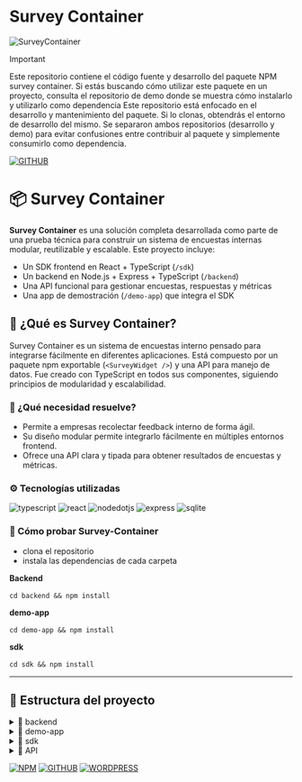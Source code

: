 # **Survey Container** 
![SurveyContainer](https://github.com/FernadoCodeDev/Survey-Container/blob/main/Img-Readme/SurveyContainer.png)

> [!important]
> Este repositorio contiene el código fuente y desarrollo del paquete NPM survey container.
> Si estás buscando cómo utilizar este paquete en un proyecto, consulta el repositorio de demo donde se muestra cómo instalarlo y utilizarlo como dependencia 
> Este repositorio está enfocado en el desarrollo y mantenimiento del paquete. Si lo clonas, obtendrás el entorno de desarrollo del mismo. 
> Se separaron ambos repositorios (desarrollo y demo) para evitar confusiones entre contribuir al paquete y simplemente consumirlo como dependencia.

[![GITHUB](https://img.shields.io/static/v1?message=Repositorio-de-demo-con-el-uso-del-paquete&logo=Github&label=&color=22262A&logoColor=white&labelColor=&style=for-the-badge)](https://github.com/FernadoCodeDev/demo-survey-container)

# 📦 Survey Container

**Survey Container** es una solución completa desarrollada como parte de una prueba técnica para construir un sistema de encuestas internas modular, reutilizable y escalable. Este proyecto incluye:

- Un SDK frontend en React + TypeScript (`/sdk`)
- Un backend en Node.js + Express + TypeScript (`/backend`)
- Una API funcional para gestionar encuestas, respuestas y métricas
- Una app de demostración (`/demo-app`) que integra el SDK

## 🧠 ¿Qué es Survey Container?

Survey Container es un sistema de encuestas interno pensado para integrarse fácilmente en diferentes aplicaciones. Está compuesto por un paquete npm exportable (`<SurveyWidget />`) y una API para manejo de datos. Fue creado con TypeScript en todos sus componentes, siguiendo principios de modularidad y escalabilidad.

### 🚀 ¿Qué necesidad resuelve?

- Permite a empresas recolectar feedback interno de forma ágil.
- Su diseño modular permite integrarlo fácilmente en múltiples entornos frontend.
- Ofrece una API clara y tipada para obtener resultados de encuestas y métricas.

### ⚙️ Tecnologías utilizadas

<div align="left">

![typescript](https://img.shields.io/static/v1?message=typescript&logo=typescript&label=&color=3178C6&logoColor=white&labelColor=&style=for-the-badge)
![react](https://img.shields.io/static/v1?message=react&logo=react&label=&color=61DAFB&logoColor=black&labelColor=&style=for-the-badge)
![nodedotjs](https://img.shields.io/static/v1?message=node&logo=nodedotjs&label=&color=5FA04E&logoColor=white&labelColor=&style=for-the-badge)
![express](https://img.shields.io/static/v1?message=express&logo=express&label=&color=000000&logoColor=white&labelColor=&style=for-the-badge)
![sqlite](https://img.shields.io/static/v1?message=sqlite&logo=sqlite&label=&color=003B57&logoColor=white&labelColor=&style=for-the-badge)

</div>

### 🧪 Cómo probar Survey-Container
- clona el repositorio
- instala las dependencias de cada carpeta

**Backend**

```
cd backend && npm install
```

**demo-app** 

```
cd demo-app && npm install
```

**sdk**

```
cd sdk && npm install
```
---

## 📁 Estructura del proyecto

<details>
<summary>📂 backend</summary>

El backend está desarrollado con **Node.js**, usando el framework **Express** y escrito completamente en **TypeScript**. Utiliza **SQLite** como sistema de base de datos local y **Prisma** como ORM para el manejo de datos.


## ⚙️ Tecnologías usadas

<div align="left">

![typescript](https://img.shields.io/static/v1?message=typescript&logo=typescript&label=&color=3178C6&logoColor=white&labelColor=&style=for-the-badge)
![nodedotjs](https://img.shields.io/static/v1?message=node&logo=nodedotjs&label=&color=5FA04E&logoColor=white&labelColor=&style=for-the-badge)
![express](https://img.shields.io/static/v1?message=express&logo=express&label=&color=000000&logoColor=white&labelColor=&style=for-the-badge)
![sqlite](https://img.shields.io/static/v1?message=sqlite&logo=sqlite&label=&color=003B57&logoColor=white&labelColor=&style=for-the-badge)
![prisma](https://img.shields.io/static/v1?message=prisma&logo=prisma&label=&color=2D3748&logoColor=white&labelColor=&style=for-the-badge)

</div>

### 📦 Estructura general

```
/backend
│
├── prisma/
│ └── schema.prisma ← Definición del modelo de la base de datos
│
├── src/
│ ├── controllers/ ← Métodos para manejar encuestas, respuestas y métricas
│ ├── models/ ← (Si tienes interfaces o tipos definidos)
│ ├── prisma/
│ │ └── client.ts ← Inicializa la conexión con Prisma
│ ├── routes/ ← Define rutas para surveys, responses y métricas
│ └── index.ts ← Archivo principal para levantar el servidor
│
├── .env ← Variables de entorno
├── package.json
└── tsconfig.json
```

> Las carpetas `dist/` y `node_modules/` se excluyen porque se generan automáticamente al compilar y al instalar dependencias.

### 🧠 ¿Qué es `prisma/`?

La carpeta `prisma/` contiene el archivo `schema.prisma`, donde se define el modelo de la base de datos.  
Aquí se declaran las **tablas** (o modelos) como `Survey`, `Question`, `Response`, etc., que luego Prisma usa para generar el acceso a la base de datos.

También puedes correr el siguiente comando para abrir una interfaz visual de la base de datos:

```
npx prisma studio
```

### 🛠️ Configuración de la base de datos

Para configurar la base de datos con SQLite, asegúrate de tener el archivo schema.prisma definido. Luego:

1. Entra a la carpeta backend: 

```
cd backend 
```

2. Instala dependencias:

```
npm install
```

3. Genera el cliente Prisma y crea la base de datos:

```
npx prisma generate
npx prisma db push
```

Esto creará automáticamente el archivo dev.db (base de datos SQLite) basado en el esquema.

4. Para ver tu base de datos ve a Prisma Studio:

```
npx prisma studio
```

### 🚀 Iniciar el servidor

- Recuerd que debes entrar a la carpeta backend para inicar el servidor

```
cd backend 
```

- inicia el servidor 

```
npm run dev
```

### 🌐 Rutas disponibles
Estas rutas están definidas dentro de la carpeta `src/routes` y cada una se conecta con su respectivo controlador (`src/controllers`):

| **Método** | **Ruta**                  | **Descripción**                         |
|:----------:|:--------------------------|:----------------------------------------|
| GET        | `/api/surveys/:id`        | Obtener una encuesta por su ID          |
| POST       | `/api/responses`          | Enviar respuestas de encuesta           |
| GET        | `/api/metrics/:surveyId`  | Ver métricas agrupadas por pregunta     |


### 📂 Explicación por carpetas
- `controllers/`: Aquí se encuentran las funciones que manejan la lógica de cada endpoint, como obtener encuestas, registrar respuestas y calcular métricas.
- `routes/`: Define las rutas del API y las conecta con los controladores correspondientes.
- `prisma/client.ts`: Archivo que crea y exporta una instancia de PrismaClient. Se importa en los controladores para acceder a la base de datos.
- `index.ts`: Archivo principal que levanta el servidor Express y configura middlewares básicos.

</details>

<details>
<summary>📂 demo-app</summary>

## 🎯 ¿Qué es `demo-app`?

La carpeta `demo-app` contiene una aplicación web desarrollada con **React**, **TypeScript** y **Vite**.  
Esta aplicación sirve como demostración de cómo utilizar el componente `SurveyWidget` del SDK, mostrando su funcionamiento en distintos escenarios de uso real.

---

## ⚙️ Tecnologías usadas

<div align="left">

![typescript](https://img.shields.io/static/v1?message=typescript&logo=typescript&label=&color=3178C6&logoColor=white&labelColor=&style=for-the-badge)
![react](https://img.shields.io/static/v1?message=react&logo=react&label=&color=61DAFB&logoColor=black&labelColor=&style=for-the-badge)
![vite](https://img.shields.io/static/v1?message=vite&logo=vite&label=&color=646CFF&logoColor=white&labelColor=&style=for-the-badge)
![reactrouter](https://img.shields.io/static/v1?message=React-Router-DOM&logo=reactrouter&label=&color=CA4245&logoColor=white&labelColor=&style=for-the-badge)

</div>

> 🎨 Estilos personalizados con CSS (sin Tailwind por compatibilidad con el SDK)

## 🚀 ¿Cómo iniciar el proyecto?

Primero, asegúrate de haber instalado las dependencias:

```
cd demo-app
npm install
```

Luego, para iniciar el servidor en desarrollo:

```
npm run dev
```

## 🧭 Navegación y rutas
La lógica de rutas está definida en src/main.tsx, y utiliza react-router-dom. Las rutas disponibles son:

| **Ruta** | **Componente**                  | **Descripción**                         |
|:----------:|:--------------------------|:----------------------------------------|
| /                   | `MetricsViewer`  | Página inicial: muestra todas las encuestas disponibles en la base de datos  |
| /app                | `App`            | Página para ingresar manualmente el ID de una encuesta                       |
| /survey/:surveyId   | `App`            | Página para responder la encuesta seleccionada                               |


El enrutamiento se define así en `main.tsx`:

```
<BrowserRouter>
  <Routes>
    <Route path="/" element={<MetricsViewer />} />
    <Route path="/app" element={<App />} />
    <Route path="/survey/:surveyId" element={<SurveyPage />} />
  </Routes>
</BrowserRouter>
```

### 🧪 Funcionalidad principal

- Al iniciar la aplicación, se listan todas las encuestas disponibles.
- Cada encuesta muestra sus preguntas y un botón “Contestar encuesta” que redirige a `/survey/:surveyId`.
- Desde esa vista puedes completar y enviar tus respuestas.
- La interfaz es simple, priorizando la funcionalidad por encima del diseño visual.
- También puedes probar la vista de encuesta manualmente desde `/app` ingresando un ID válido.

### 🔐 Seguridad
La app está diseñada para prevenir inyecciones SQL en los campos de entrada.


### 🎨 Estilos
El archivo de estilos principal es `src/index.css`.

> Debido a que el SDK no compila directamente con Tailwind CSS, en esta app se usan estilos personalizados con CSS nativo.

Dentro de `index.css` encontrarás un comentario explicando por qué se optó por esta estrategia en lugar de usar Tailwind.

### 📸 Pantallas
Vista principal con encuestas:

![Vista principal con encuestas](https://github.com/FernadoCodeDev/Project-React-Ty-Node/blob/main/Img-Readme/Readme-Image-1.png)

Vista de encuesta con campos para responder

![Vista de encuesta con campos para responder](https://github.com/FernadoCodeDev/Project-React-Ty-Node/blob/main/Img-Readme/Readme-Image-2.png)

</details>

<details>
<summary>📂 sdk</summary>

## 📦 ¿Qué es `sdk`?

La carpeta `sdk` contiene el paquete reutilizable que expone el componente `SurveyWidget`, el cual permite integrar encuestas de forma sencilla en cualquier aplicación.  
Este SDK está hecho en **React** y **TypeScript**, y es el corazón de la funcionalidad para contestar encuestas conectadas al backend.


## ⚙️ Tecnologías usadas

<div align="left">

![typescript](https://img.shields.io/static/v1?message=typescript&logo=typescript&label=&color=3178C6&logoColor=white&labelColor=&style=for-the-badge)
![react](https://img.shields.io/static/v1?message=react&logo=react&label=&color=61DAFB&logoColor=black&labelColor=&style=for-the-badge)

</div>

---

## 🚀 Instalación

Igual que en las otras carpetas, solo debes instalar las dependencias:

```
cd sdk
npm install
```

### 🧱 Estructura del SDK

```
/sdk
│
├── src/
│   ├── components/
│   │   └── SurveyWidget.tsx ← Componente principal para mostrar y contestar encuestas
│   ├── types/
│   │   └── index.ts ← Tipos TypeScript para `Survey`, `Question` y `Response`
│   └── index.ts ← Punto de entrada del paquete que exporta el componente
│
├── package.json
└── tsconfig.json

```

### 🧩 ¿Qué hace SurveyWidget?

El componente `SurveyWidget` es un formulario dinámico que:

- Recibe el ID de una encuesta como prop (`surveyId`).
- Hace una petición al backend para buscar la encuesta correspondiente.
- Muestra el título y todas las preguntas asociadas a esa encuesta.
- Permite al usuario responder cada pregunta.
- Valida que no se envíen campos vacíos.
- Envía las respuestas al endpoint `/api/responses` usando fetch.
- Muestra alertas al usuario dependiendo del éxito o fallo de la operación.

Además, este componente evita errores comunes como:

- Enviar respuestas incompletas.
- Dejar campos vacíos.
- Perder el estado al cambiar de input.

### 🧠 Tipos definidos

Dentro de `src/types/index.ts` se definen las siguientes interfaces:

- `Survey`: Representa una encuesta con `id`, `text` y un array de `questions`.
- `Question`: Cada pregunta tiene un `id` y su `text`.
- `Response`: Representa la respuesta enviada a una pregunta (`questionId`, `content`).

### 📁 Exportación del componente

El componente se exporta desde `src/index.ts` para poder importarlo directamente desde cualquier proyecto:

```
export { SurveyWidget } from './components/SurveyWidget';
```

Este SDK está diseñado para ser ligero, funcional y reutilizable, facilitando su integración en cualquier frontend compatible con React.

</details>

<details>
<summary>📡 API</summary>

## API

Este directorio contiene el código del **Backend de la aplicación**, desarrollado con **Node.js, Express, TypeScript**, y la base de datos **SQLite**, utilizando **Prisma** como ORM.

### 🧩 ¿Cómo funciona?
Al iniciar esta parte del proyecto, se levanta un servidor en `localhost:3000` donde podrás interactuar con la API para crear y consultar encuestas.


### 🚀 Iniciar el servidor
Primero, asegúrate de haber instalado las dependencias:

```
cd backend
npm install
```

Luego, para ejecutar el servidor en modo desarrollo:

```
npm run dev
```

Al iniciar correctamente, deberías ver el siguiente mensaje en consola:
`API funcionando`

### 🗃️ Base de datos
Al ejecutar el backend por primera vez, la base de datos ya debe estar creada (ver instrucciones en el apartado Backend). En este punto, estará vacía, por lo que al visitar la URL:

`http://localhost:3000/api/surveys`

`[]`

### 🧪 Probar la API
Para agregar encuestas y probar el sistema, se recomienda utilizar **Postman**:

- Abre Postman y crea una nueva **petición POST**
- Usa como URL: `localhost:3000/api/surveys`
- Ve a la pestaña **Body**, selecciona **raw**, y elige **JSON** como tipo de contenido.
- Usa la siguiente plantilla de ejemplo para enviar tu encuesta:

```
{
  "qualification": "Nombre de la encuesta",
  "questions": [
    { "text": "Pregunta" },
    { "text": "Pregunta" }
  ]
}
```

> Puedes agregar la cantidad de preguntas que desees. El formato es flexible.

- Haz clic en **Send** y si todo está correcto, la encuesta se guardará.
- Refresca la página en tu navegador (`localhost:3000/api/surveys`) y ahora verás la encuesta agregada en el array.

### 📌 Notas adicionales
Si ya tienes abierto el local de `demo-app`, también puedes refrescar la página y verás reflejada la nueva encuesta disponible para ser contestada desde el Front-End.

La API está preparada para recibir datos seguros y evitar inyecciones SQL mediante el uso de **Prisma ORM** y buenas prácticas en los controladores.

</details>

<div align="left">

[![NPM](https://img.shields.io/static/v1?message=paquete-NPM&logo=NPM&label=&color=CD3E3D&logoColor=white&labelColor=&style=for-the-badge)](https://www.npmjs.com/package/survey-container)
[![GITHUB](https://img.shields.io/static/v1?message=Repositorio-de-demo-con-el-uso-del-paquete&logo=Github&label=&color=22262A&logoColor=white&labelColor=&style=for-the-badge)](https://github.com/FernadoCodeDev/demo-survey-container)
[![WORDPRESS](https://img.shields.io/static/v1?message=página-de-documentación&logo=WordPress&label=&color=1790c8&logoColor=white&labelColor=&style=for-the-badge)]()
</div>



